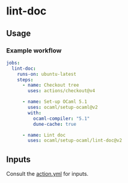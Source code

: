 # lint-doc

## Usage

### Example workflow

```yml
jobs:
  lint-doc:
    runs-on: ubuntu-latest
    steps:
      - name: Checkout tree
        uses: actions/checkout@v4

      - name: Set-up OCaml 5.1
        uses: ocaml/setup-ocaml@v2
        with:
          ocaml-compiler: "5.1"
          dune-cache: true

      - name: Lint doc
        uses: ocaml/setup-ocaml/lint-doc@v2
```

## Inputs

Consult the [action.yml](./action.yml) for inputs.
